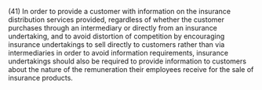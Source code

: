 (41) In order to provide a customer with information on the insurance distribution services provided, regardless of whether the customer purchases through an intermediary or directly from an insurance undertaking, and to avoid distortion of competition by encouraging insurance undertakings to sell directly to customers rather than via intermediaries in order to avoid information requirements, insurance undertakings should also be required to provide information to customers about the nature of the remuneration their employees receive for the sale of insurance products.